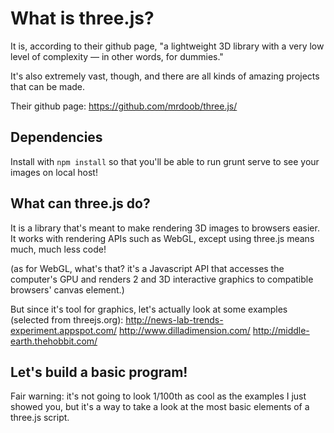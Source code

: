 # What is three.js?

It is, according to their github page, "a lightweight 3D library with a very low
 level of complexity — in other words, for dummies."

 It's also extremely vast, though, and there are all kinds of amazing projects
 that can be made.

Their github page: https://github.com/mrdoob/three.js/

## Dependencies

Install with `npm install` so that you'll be able to run grunt serve to see
your images on local host!

## What can three.js do?

It is a library that's meant to make rendering 3D images to browsers easier. It
works with rendering APIs such as WebGL, except using three.js means
much, much less code!

(as for WebGL, what's that? it's a Javascript API that accesses the computer's
GPU and renders 2 and 3D interactive graphics to compatible browsers'
canvas element.)

But since it's tool for graphics, let's actually look at some examples (selected
from threejs.org):
http://news-lab-trends-experiment.appspot.com/
http://www.dilladimension.com/
http://middle-earth.thehobbit.com/


## Let's build a basic program!

Fair warning: it's not going to look 1/100th as cool as the examples I just
showed you, but it's a way to take a look at the most basic elements of a
three.js script.
